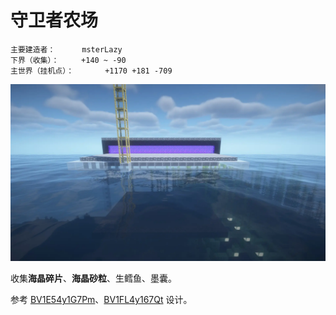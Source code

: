 # 守卫者农场

```
主要建造者：		msterLazy
下界（收集）：		+140 ~ -90
主世界（挂机点）：		+1170 +181 -709
```

![](/img/place/守卫者农场.webp)

收集**海晶碎片**、**海晶砂粒**、生鳕鱼、墨囊。

参考 [BV1E54y1G7Pm](https://www.bilibili.com/video/BV1E54y1G7Pm)、[BV1FL4y167Qt](https://www.bilibili.com/video/BV1FL4y167Qt) 设计。
